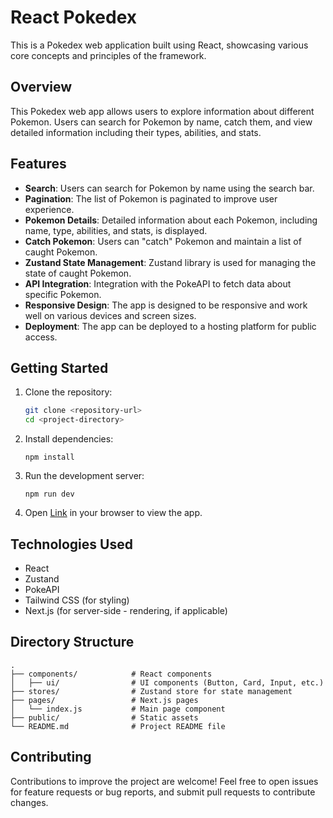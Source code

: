 # React Pokedex

This is a Pokedex web application built using React, showcasing various core concepts and principles of the framework.

## Overview

This Pokedex web app allows users to explore information about different Pokemon. Users can search for Pokemon by name, catch them, and view detailed information including their types, abilities, and stats.

## Features

- **Search**: Users can search for Pokemon by name using the search bar.
- **Pagination**: The list of Pokemon is paginated to improve user experience.
- **Pokemon Details**: Detailed information about each Pokemon, including name, type, abilities, and stats, is displayed.
- **Catch Pokemon**: Users can "catch" Pokemon and maintain a list of caught Pokemon.
- **Zustand State Management**: Zustand library is used for managing the state of caught Pokemon.
- **API Integration**: Integration with the PokeAPI to fetch data about specific Pokemon.
- **Responsive Design**: The app is designed to be responsive and work well on various devices and screen sizes.
- **Deployment**: The app can be deployed to a hosting platform for public access.

## Getting Started

1. Clone the repository:

   ```bash
   git clone <repository-url>
   cd <project-directory>

2. Install dependencies:

    ```
    npm install
    ```

3. Run the development server:

    ```
    npm run dev
    ```

4. Open [Link](http://localhost:3000) in your browser to view the app.

## Technologies Used
- React
- Zustand
- PokeAPI
- Tailwind CSS (for styling)
- Next.js (for server-side - rendering, if applicable)

## Directory Structure
```
.
├── components/            # React components
│   ├── ui/                # UI components (Button, Card, Input, etc.)
├── stores/                # Zustand store for state management
├── pages/                 # Next.js pages
│   └── index.js           # Main page component
├── public/                # Static assets
└── README.md              # Project README file
```

## Contributing

Contributions to improve the project are welcome! Feel free to open issues for feature requests or bug reports, and submit pull requests to contribute changes.
